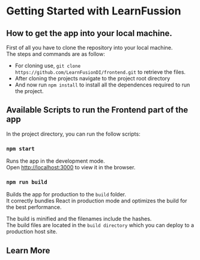 # Getting Started with LearnFussion

## How to get the app into your local machine.

First of all you have to clone the repository into your local machine.\
The steps and commands are as follow:
* For cloning use, `git clone https://github.com/LearnFusionDI/frontend.git` to retrieve the files.
* After cloning the projects navigate to the project root directory 
* And now run `npm install` to install all the dependences required to run the project.

## Available Scripts to run the Frontend part of the app

In the project directory, you can run the follow scripts:

### `npm start`

Runs the app in the development mode.\
Open [http://localhost:3000](http://localhost:3000) to view it in the browser.

### `npm run build`

Builds the app for production to the `build` folder.\
It correctly bundles React in production mode and optimizes the build for the best performance.

The build is minified and the filenames include the hashes.\
The build files are located in the `build directory` which you can deploy to a production host site.

## Learn More

